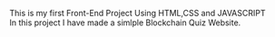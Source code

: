 This is my first Front-End Project Using HTML,CSS and JAVASCRIPT <br>
In this project I have made a simlple Blockchain Quiz Website.
